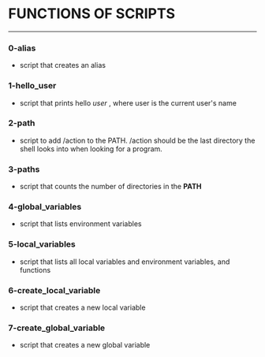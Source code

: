 
# FUNCTIONS OF SCRIPTS
---

### 0-alias
- script that creates an alias

### 1-hello_user
- script that prints hello *user* , where user is the current user's name

### 2-path
- script to add /action to the PATH. /action should be the last directory the shell looks into when looking for a program.

### 3-paths
- script that counts the number of directories in the **PATH**

### 4-global_variables
- script that lists environment variables

### 5-local_variables
- script that lists all local variables and environment variables, and functions

### 6-create_local_variable
- script that creates a new local variable

### 7-create_global_variable
- script that creates a new global variable
